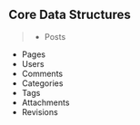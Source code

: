 <!-- .slide: data-background="resources/core.jpg" -->
##  Core Data Structures

> * Posts
* Pages
* Users
* Comments
* Categories
* Tags
* Attachments
* Revisions

